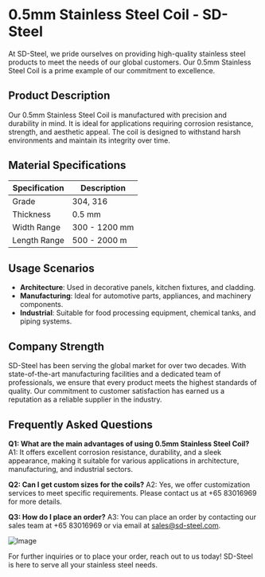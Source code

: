 # 0.5mm Stainless Steel Coil - SD-Steel

At SD-Steel, we pride ourselves on providing high-quality stainless steel products to meet the needs of our global customers. Our 0.5mm Stainless Steel Coil is a prime example of our commitment to excellence.

## Product Description
Our 0.5mm Stainless Steel Coil is manufactured with precision and durability in mind. It is ideal for applications requiring corrosion resistance, strength, and aesthetic appeal. The coil is designed to withstand harsh environments and maintain its integrity over time.

## Material Specifications
| Specification | Description |
|---------------|-------------|
| Grade         | 304, 316    |
| Thickness     | 0.5 mm      |
| Width Range   | 300 - 1200 mm |
| Length Range  | 500 - 2000 m |

## Usage Scenarios
- **Architecture**: Used in decorative panels, kitchen fixtures, and cladding.
- **Manufacturing**: Ideal for automotive parts, appliances, and machinery components.
- **Industrial**: Suitable for food processing equipment, chemical tanks, and piping systems.

## Company Strength
SD-Steel has been serving the global market for over two decades. With state-of-the-art manufacturing facilities and a dedicated team of professionals, we ensure that every product meets the highest standards of quality. Our commitment to customer satisfaction has earned us a reputation as a reliable supplier in the industry.

## Frequently Asked Questions
**Q1: What are the main advantages of using 0.5mm Stainless Steel Coil?**
A1: It offers excellent corrosion resistance, durability, and a sleek appearance, making it suitable for various applications in architecture, manufacturing, and industrial sectors.

**Q2: Can I get custom sizes for the coils?**
A2: Yes, we offer customization services to meet specific requirements. Please contact us at +65 83016969 for more details.

**Q3: How do I place an order?**
A3: You can place an order by contacting our sales team at +65 83016969 or via email at sales@sd-steel.com.

![Image](https://github.com/user-attachments/assets/2567258e-e124-4816-932d-1809bd27ef0b)

For further inquiries or to place your order, reach out to us today! SD-Steel is here to serve all your stainless steel needs.